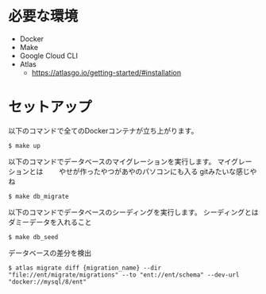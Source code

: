 # 必要な環境
- Docker
- Make
- Google Cloud CLI
- Atlas
  - https://atlasgo.io/getting-started/#installation

# セットアップ
以下のコマンドで全てのDockerコンテナが立ち上がります。
```
$ make up
```

以下のコマンドでデータベースのマイグレーションを実行します。
マイグレーションとは
　　やせが作ったやつがあやのパソコンにも入る
    gitみたいな感じやね
```
$ make db_migrate
```

以下のコマンドでデータベースのシーディングを実行します。
シーディングとは
  ダミーデータを入れること
```
$ make db_seed
```

データベースの差分を検出
```
$ atlas migrate diff {migration_name} --dir "file://ent/migrate/migrations" --to "ent://ent/schema" --dev-url "docker://mysql/8/ent"
```